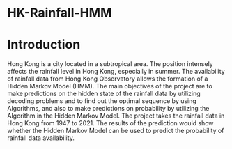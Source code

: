 # HK-Rainfall-HMM

# Introduction

Hong Kong is a city located in a subtropical area. The position intensely affects the rainfall level in Hong Kong, especially in summer. The availability of rainfall data from Hong Kong Observatory allows the formation of a Hidden Markov Model (HMM). 
The main objectives of the project are to make predictions on the hidden state of the rainfall data by utilizing decoding problems and to find out the optimal sequence by using Algorithms, and also to make predictions on probability by utilizing the Algorithm in the Hidden Markov Model. The project takes the rainfall data in Hong Kong from 1947 to 2021. 
The results of the prediction would show whether the Hidden Markov Model can be used to predict the probability of rainfall data availability. 
